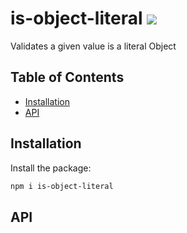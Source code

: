 # is-object-literal [![](https://img.shields.io/npm/v/is-object-literal.svg?colorA=cb3837&colorB=474a50)](https://www.npmjs.com/package/is-object-literal)

Validates a given value is a literal Object

## Table of Contents

- [Installation](#installation)
- [API](#api)

## Installation

Install the package:
```sh
npm i is-object-literal
```

## API
